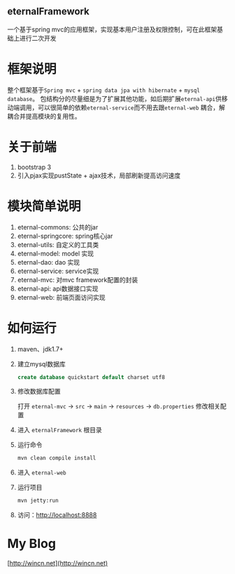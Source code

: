 eternalFramework
----
一个基于spring mvc的应用框架，实现基本用户注册及权限控制，可在此框架基础上进行二次开发

# 框架说明
整个框架基于`Spring mvc` + `spring data jpa with hibernate` + `mysql database`。
包结构分的尽量细是为了扩展其他功能，如后期扩展`eternal-api`供移动端调用，可以很简单的依赖`eternal-service`而不用去跟`eternal-web` 耦合，解耦合并提高模块的复用性。

# 关于前端
1. bootstrap 3
2. 引入pjax实现pustState + ajax技术，局部刷新提高访问速度

# 模块简单说明
1. eternal-commons: 公共的jar
2. eternal-springcore: spring核心jar
3. eternal-utils: 自定义的工具类
4. eternal-model: model 实现
5. eternal-dao: dao 实现
6. eternal-service: service实现
7. eternal-mvc: 对mvc framework配置的封装
8. eternal-api: api数据接口实现
9. eternal-web: 前端页面访问实现

# 如何运行
1. maven、jdk1.7+
2. 建立mysql数据库

    ```sql
    create database quickstart default charset utf8
    ```
3. 修改数据库配置

   打开 `eternal-mvc` -> `src` -> `main` -> `resources` -> `db.properties` 修改相关配置
   
4. 进入 `eternalFramework` 根目录

5. 运行命令

    ```bash
    mvn clean compile install
    ```
6. 进入 `eternal-web` 

7. 运行项目
    
    ```bash
    mvn jetty:run
    ```
8. 访问：[http://localhost:8888](http://localhost:8888)

# My Blog
[http://wincn.net](http://wincn.net)
